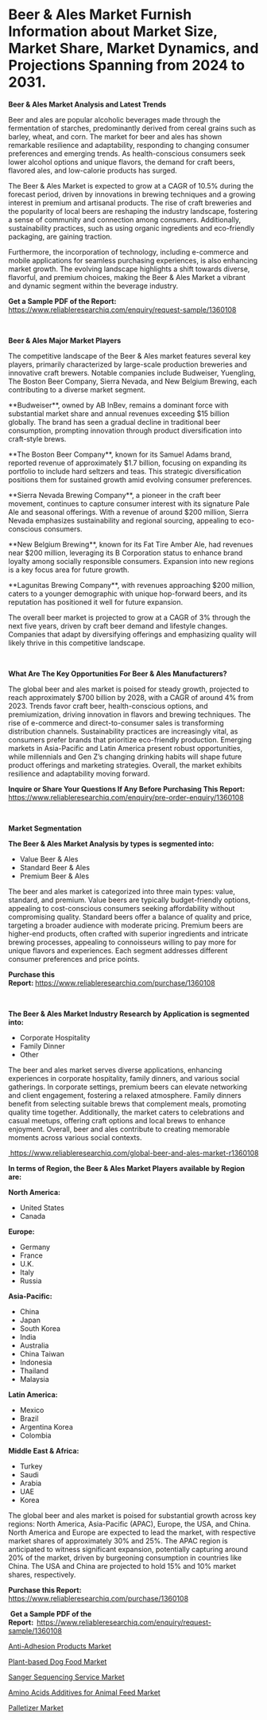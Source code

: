 <p><h1>Beer & Ales Market Furnish Information about Market Size, Market Share, Market Dynamics, and Projections Spanning from 2024 to 2031.</h1></p><p><strong>Beer & Ales Market Analysis and Latest Trends</strong></p>
<p><p>Beer and ales are popular alcoholic beverages made through the fermentation of starches, predominantly derived from cereal grains such as barley, wheat, and corn. The market for beer and ales has shown remarkable resilience and adaptability, responding to changing consumer preferences and emerging trends. As health-conscious consumers seek lower alcohol options and unique flavors, the demand for craft beers, flavored ales, and low-calorie products has surged.</p><p>The Beer & Ales Market is expected to grow at a CAGR of 10.5% during the forecast period, driven by innovations in brewing techniques and a growing interest in premium and artisanal products. The rise of craft breweries and the popularity of local beers are reshaping the industry landscape, fostering a sense of community and connection among consumers. Additionally, sustainability practices, such as using organic ingredients and eco-friendly packaging, are gaining traction.</p><p>Furthermore, the incorporation of technology, including e-commerce and mobile applications for seamless purchasing experiences, is also enhancing market growth. The evolving landscape highlights a shift towards diverse, flavorful, and premium choices, making the Beer & Ales Market a vibrant and dynamic segment within the beverage industry.</p></p>
<p><strong>Get a Sample PDF of the Report:&nbsp;</strong> <a href="https://www.reliableresearchiq.com/enquiry/request-sample/1360108">https://www.reliableresearchiq.com/enquiry/request-sample/1360108</a></p>
<p>&nbsp;</p>
<p><strong>Beer & Ales Major Market Players</strong></p>
<p><p>The competitive landscape of the Beer & Ales market features several key players, primarily characterized by large-scale production breweries and innovative craft brewers. Notable companies include Budweiser, Yuengling, The Boston Beer Company, Sierra Nevada, and New Belgium Brewing, each contributing to a diverse market segment.</p><p>**Budweiser**, owned by AB InBev, remains a dominant force with substantial market share and annual revenues exceeding $15 billion globally. The brand has seen a gradual decline in traditional beer consumption, prompting innovation through product diversification into craft-style brews.</p><p>**The Boston Beer Company**, known for its Samuel Adams brand, reported revenue of approximately $1.7 billion, focusing on expanding its portfolio to include hard seltzers and teas. This strategic diversification positions them for sustained growth amid evolving consumer preferences.</p><p>**Sierra Nevada Brewing Company**, a pioneer in the craft beer movement, continues to capture consumer interest with its signature Pale Ale and seasonal offerings. With a revenue of around $200 million, Sierra Nevada emphasizes sustainability and regional sourcing, appealing to eco-conscious consumers.</p><p>**New Belgium Brewing**, known for its Fat Tire Amber Ale, had revenues near $200 million, leveraging its B Corporation status to enhance brand loyalty among socially responsible consumers. Expansion into new regions is a key focus area for future growth.</p><p>**Lagunitas Brewing Company**, with revenues approaching $200 million, caters to a younger demographic with unique hop-forward beers, and its reputation has positioned it well for future expansion.</p><p>The overall beer market is projected to grow at a CAGR of 3% through the next five years, driven by craft beer demand and lifestyle changes. Companies that adapt by diversifying offerings and emphasizing quality will likely thrive in this competitive landscape.</p></p>
<p>&nbsp;</p>
<p><strong>What Are The Key Opportunities For Beer & Ales Manufacturers?</strong></p>
<p><p>The global beer and ales market is poised for steady growth, projected to reach approximately $700 billion by 2028, with a CAGR of around 4% from 2023. Trends favor craft beer, health-conscious options, and premiumization, driving innovation in flavors and brewing techniques. The rise of e-commerce and direct-to-consumer sales is transforming distribution channels. Sustainability practices are increasingly vital, as consumers prefer brands that prioritize eco-friendly production. Emerging markets in Asia-Pacific and Latin America present robust opportunities, while millennials and Gen Z’s changing drinking habits will shape future product offerings and marketing strategies. Overall, the market exhibits resilience and adaptability moving forward.</p></p>
<p><strong>Inquire or Share Your Questions If Any Before Purchasing This Report:</strong> <a href="https://www.reliableresearchiq.com/enquiry/pre-order-enquiry/1360108">https://www.reliableresearchiq.com/enquiry/pre-order-enquiry/1360108</a></p>
<p>&nbsp;</p>
<p><strong>Market Segmentation</strong></p>
<p><strong>The Beer & Ales Market Analysis by types is segmented into:</strong></p>
<p><ul><li>Value Beer & Ales</li><li>Standard Beer & Ales</li><li>Premium Beer & Ales</li></ul></p>
<p><p>The beer and ales market is categorized into three main types: value, standard, and premium. Value beers are typically budget-friendly options, appealing to cost-conscious consumers seeking affordability without compromising quality. Standard beers offer a balance of quality and price, targeting a broader audience with moderate pricing. Premium beers are higher-end products, often crafted with superior ingredients and intricate brewing processes, appealing to connoisseurs willing to pay more for unique flavors and experiences. Each segment addresses different consumer preferences and price points.</p></p>
<p><strong>Purchase this Report:&nbsp;</strong><a href="https://www.reliableresearchiq.com/purchase/1360108">https://www.reliableresearchiq.com/purchase/1360108</a></p>
<p>&nbsp;</p>
<p><strong>The Beer & Ales Market Industry Research by Application is segmented into:</strong></p>
<p><ul><li>Corporate Hospitality</li><li>Family Dinner</li><li>Other</li></ul></p>
<p><p>The beer and ales market serves diverse applications, enhancing experiences in corporate hospitality, family dinners, and various social gatherings. In corporate settings, premium beers can elevate networking and client engagement, fostering a relaxed atmosphere. Family dinners benefit from selecting suitable brews that complement meals, promoting quality time together. Additionally, the market caters to celebrations and casual meetups, offering craft options and local brews to enhance enjoyment. Overall, beer and ales contribute to creating memorable moments across various social contexts.</p></p>
<p><a href="https://www.reliableresearchiq.com/global-beer-and-ales-market-r1360108">&nbsp;https://www.reliableresearchiq.com/global-beer-and-ales-market-r1360108</a></p>
<p><strong>In terms of Region, the Beer & Ales Market Players available by Region are:</strong></p>
<p>
    <p> <strong> North America: </strong>
        <ul>
            <li>United States</li>
            <li>Canada</li>
        </ul>
        </p> 
    <p> <strong> Europe: </strong>
        <ul>
            <li>Germany</li>
            <li>France</li>
            <li>U.K.</li>
            <li>Italy</li>
            <li>Russia</li>
        </ul>
        </p> 
    <p> <strong> Asia-Pacific: </strong>
        <ul>
            <li>China</li>
            <li>Japan</li>
            <li>South Korea</li>
            <li>India</li>
            <li>Australia</li>
            <li>China Taiwan</li>
            <li>Indonesia</li>
            <li>Thailand</li>
            <li>Malaysia</li>
        </ul>
        </p> 
    <p> <strong> Latin America: </strong>
        <ul>
            <li>Mexico</li>
            <li>Brazil</li>
            <li>Argentina Korea</li>
            <li>Colombia</li>
        </ul>
        </p> 
    <p> <strong> Middle East & Africa: </strong>
        <ul>
            <li>Turkey</li>
            <li>Saudi</li>
            <li>Arabia</li>
            <li>UAE</li>
            <li>Korea</li>
        </ul>
    </p>
    </p>
<p><p>The global beer and ales market is poised for substantial growth across key regions: North America, Asia-Pacific (APAC), Europe, the USA, and China. North America and Europe are expected to lead the market, with respective market shares of approximately 30% and 25%. The APAC region is anticipated to witness significant expansion, potentially capturing around 20% of the market, driven by burgeoning consumption in countries like China. The USA and China are projected to hold 15% and 10% market shares, respectively.</p></p>
<p><strong>Purchase this Report: </strong><a href="https://www.reliableresearchiq.com/purchase/1360108">https://www.reliableresearchiq.com/purchase/1360108</a></p>
<p>&nbsp;<strong>Get a Sample PDF of the Report:&nbsp;&nbsp;</strong><a href="https://www.reliableresearchiq.com/enquiry/request-sample/1360108">https://www.reliableresearchiq.com/enquiry/request-sample/1360108</a></p>
<p><strong></strong></p>
<p><p><a href="https://github.com/MatthewHernandez403/Market-Research-Report-List-1/blob/main/anti-adhesion-products-market.md">Anti-Adhesion Products Market</a></p><p><a href="https://issuu.com/reportprime-2/docs/plant-based-dog-food-market-size-20_6f759e29c2e8d7">Plant-based Dog Food Market</a></p><p><a href="https://www.linkedin.com/pulse/sanger-sequencing-service-market-strategic-insights-product-lglhe?trackingId=2wn1aDMwS0SP3jCo8njOog%3D%3D">Sanger Sequencing Service Market</a></p><p><a href="https://issuu.com/reportprime-2/docs/amino-acids-additives-for-animal-fe_76c2bb85760b1d">Amino Acids Additives for Animal Feed Market</a></p><p><a href="https://www.linkedin.com/pulse/palletizer-market-investigation-industry-evolution-forecast-mbipc?trackingId=KB71J%2BQwRXa3ZCRQjPKXnw%3D%3D">Palletizer Market</a></p></p>